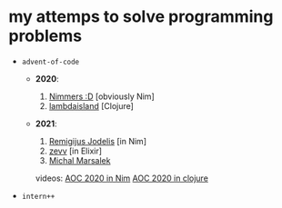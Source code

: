 # my attemps to solve programming problems

- `advent-of-code`
  - **2020**:
    1. [Nimmers :D](https://forum.nim-lang.org/t/7162) [obviously Nim]
    2. [lambdaisland](https://github.com/lambdaisland/aoc_2020/) [Clojure]

  - **2021**:
    1. [Remigijus Jodelis](https://github.com/remigijusj/aoc-2021/) [in Nim]
    2. [zevv](https://github.com/zevv/aoc2021/) [in Elixir]
    3. [Michal Marsalek](https://github.com/MichalMarsalek/Advent-of-code/)
    
    videos:
    [AOC 2020 in Nim](https://www.youtube.com/playlist?list=PL9Yd0XwsGAqzeDak6qtp6hQ4m7Qo_XA_4)
    [AOC 2020 in clojure](https://www.youtube.com/watch?v=b0a5siw85N4)
  
- `intern++` 